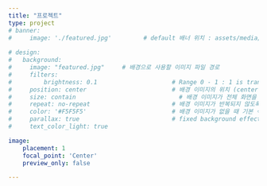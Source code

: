 ```yaml
---
title: "프로젝트"
type: project
# banner:
#     image: './featured.jpg'         # default 배너 위치 : assets/media/header.jpg
    
# design:
#   background:
#     image: "featured.jpg"     # 배경으로 사용할 이미지 파일 경로
#     filters:
#         brightness: 0.1                     # Range 0 - 1 : 1 is transparent and 0 is opaque
#     position: center                        # 배경 이미지의 위치 (center, contain, actual)
#     size: contain                             # 배경 이미지가 전체 화면을 덮도록 설정
#     repeat: no-repeat                       # 배경 이미지가 반복되지 않도록 설정
#     color: '#F5F5F5'                        # 배경 이미지가 없을 때 기본 색상
#     parallax: true                          # fixed background effect on desktop
#     text_color_light: true                  

image:
    placement: 1
    focal_point: 'Center'
    preview_only: false

---
```


